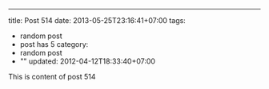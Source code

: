 ---
title: Post 514
date: 2013-05-25T23:16:41+07:00
tags:
  - random post
  - post has 5
category:
  - random post
  - ""
updated: 2012-04-12T18:33:40+07:00

This is content of post 514